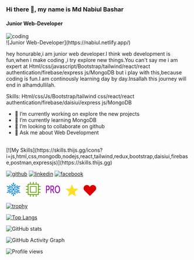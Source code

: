 ### Hi there 👋, my name is Md Nabiul Bashar
#### Junior Web-Developer
<img align="right" alt="coding" height="40%" width="100%" src="https://encrypted-tbn0.gstatic.com/images?q=tbn:ANd9GcTnGQC8NuNyj8_JS4Ts6ve111wtzZFGS_R9wA&usqp=CAU">
![Junior Web-Developer](https://nabiul.netlify.app/)

hey honurable,i am junior web developer.I think web development is fun,when i make coding ,i try explore new things.You can't say me i am expert at Html/css/javascript/Bootstrap/tailwind/react/react authentication/firebase/express js/MongoDB but i play with this,because coding is fun.I am continously learning day by day.Insallah this journey will end in alhamdullilah.

Skills: Html/css/Js/Bootstrap/tailwind css/react/react authentication/firebase/daisiui/express js/MongoDB

- 🔭 I’m currently working on explore the new projects 
- 🌱 I’m currently learning MongoDB 
- 👯 I’m looking to collaborate on github 
- 💬 Ask me about Web Development 
<br/>
[![My Skills](https://skills.thijs.gg/icons?i=js,html,css,mongodb,nodejs,react,tailwind,redux,bootstrap,daisiui,firebase,postman,expressjs)](https://skills.thijs.gg)

[<img src='https://cdn.jsdelivr.net/npm/simple-icons@3.0.1/icons/github.svg' alt='github' height='40'>](https://github.com/Nabi171)  [<img src='[https://cdn.jsdelivr.net/npm/simple-icons@3.0.1/icons/linkedin.svg](https://www.google.com/imgres?imgurl=https%3A%2F%2Fassets-global.website-files.com%2F5f15530648874c5f977e91c2%2F637ef1f502c0f83324cbf1ad_ABM%2520College%2520Web%2520developer%2520main.jpg&imgrefurl=https%3A%2F%2Fwww.abmcollege.com%2Fblog%2Fwhat-you-learn-in-a-web-design-and-development-program&tbnid=bk3Eda2XMvo0VM&vet=12ahUKEwiRoe6UzML9AhUzMbcAHaugAygQMygEegUIARDqAQ..i&docid=2a5q5GeXcgin1M&w=2500&h=1667&q=web%20developer&ved=2ahUKEwiRoe6UzML9AhUzMbcAHaugAygQMygEegUIARDqAQ)' alt='linkedin' height='40'>](https://www.linkedin.com/in/https://www.linkedin.com/in/md-nabiul-173321214/?fbclid=IwAR26IMgC1AiAuF8cl9l1y8J8g6Pp2F9wxyIQ0XX7tpPh4_jS5uKG1lY0sfE/)  [<img src='https://cdn.jsdelivr.net/npm/simple-icons@3.0.1/icons/facebook.svg' alt='facebook' height='40'>](https://www.facebook.com/https://www.facebook.com/mohammad.nabiul.7/)  

<a href='https://archiveprogram.github.com/'><img src='https://raw.githubusercontent.com/acervenky/animated-github-badges/master/assets/acbadge.gif' width='40' height='40'></a> <a href='https://docs.github.com/en/developers'><img src='https://raw.githubusercontent.com/acervenky/animated-github-badges/master/assets/devbadge.gif' width='40' height='40'></a> <a href='https://github.com/pricing'><img src='https://raw.githubusercontent.com/acervenky/animated-github-badges/master/assets/pro.gif' width='40' height='40'></a> <a href='https://stars.github.com/'><img src='https://raw.githubusercontent.com/acervenky/animated-github-badges/master/assets/starbadge.gif' width='35' height='35'></a> <a href='https://docs.github.com/en/github/supporting-the-open-source-community-with-github-sponsors'><img src='https://raw.githubusercontent.com/acervenky/animated-github-badges/master/assets/sponsorbadge.gif' width='35' height='35'></a> 

[![trophy](https://github-profile-trophy.vercel.app/?username=Nabi171)](https://github.com/ryo-ma/github-profile-trophy)

[![Top Langs](https://github-readme-stats.vercel.app/api/top-langs/?username=Nabi171)](https://github.com/anuraghazra/github-readme-stats)

![GitHub stats](https://github-readme-stats.vercel.app/api?username=Nabi171&show_icons=true&count_private=true)  

![GitHub Activity Graph](https://activity-graph.herokuapp.com/graph?username=Nabi171)  

![Profile views](https://gpvc.arturio.dev/Nabi171)  

